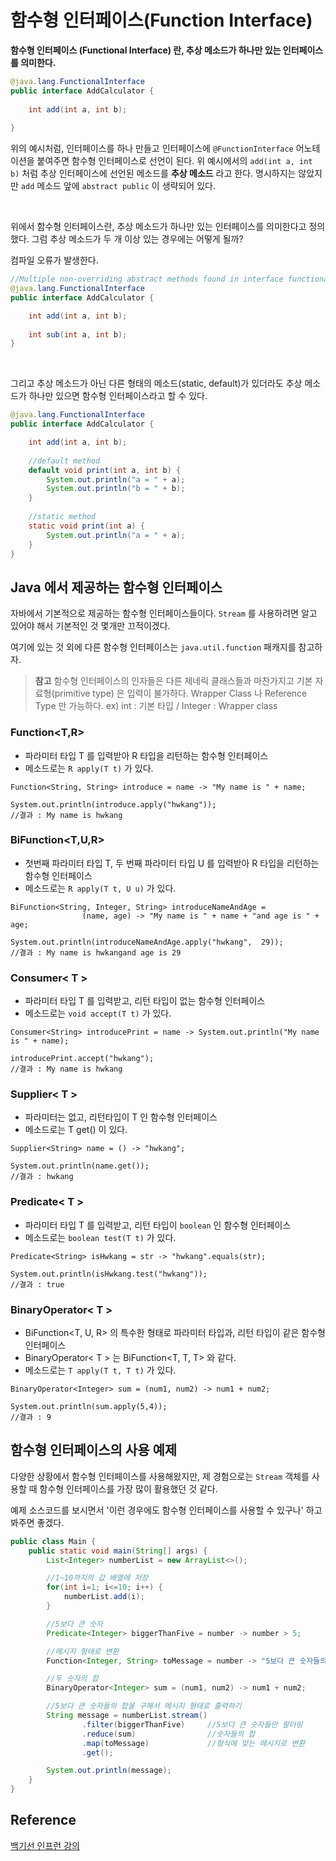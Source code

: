 # 함수형 인터페이스(Function Interface)


**함수형 인터페이스 (Functional Interface) 란, 추상 메소드가 하나만 있는 인터페이스를 의미한다.**

```java
@java.lang.FunctionalInterface
public interface AddCalculator {
    
    int add(int a, int b);
    
}
```

위의 예시처럼, 인터페이스를 하나 만들고 인터페이스에 ```@FunctionInterface``` 어노테이션을 붙여주면 함수형 인터페이스로 선언이 된다.
위 예시에서의 ```add(int a, int b)``` 처럼 추상 인터페이스에 선언된 메소드를 **추상 메소드** 라고 한다.
명시하지는 않았지만 ```add``` 메소드 앞에 ```abstract public``` 이 생략되어 있다.

<br/>

위에서 함수형 인터페이스란, 추상 메소드가 하나만 있는 인터페이스를 의미한다고 정의했다. 그럼 추상 메소드가 두 개 이상 있는 경우에는 어떻게 될까?

컴파일 오류가 발생한다.

```java
//Multiple non-overriding abstract methods found in interface functionalInterface.FunctionalInterface
@java.lang.FunctionalInterface
public interface AddCalculator {

    int add(int a, int b);
    
    int sub(int a, int b);
}
```

<br/>

그리고 추상 메소드가 아닌 다른 형태의 메소드(static, default)가 있더라도 추상 메소드가 하나만 있으면 함수형 인터페이스라고 할 수 있다.
```java
@java.lang.FunctionalInterface
public interface AddCalculator {

    int add(int a, int b);
    
    //default method
    default void print(int a, int b) {
        System.out.println("a = " + a);
        System.out.println("b = " + b);
    }
    
    //static method
    static void print(int a) {
        System.out.println("a = " + a);
    }
}
```

## Java 에서 제공하는 함수형 인터페이스

자바에서 기본적으로 제공하는 함수형 인터페이스들이다. ```Stream``` 를 사용하려면 알고 있어야 해서 기본적인 것 몇개만 끄적이겠다.

여기에 있는 것 외에 다른 함수형 인터페이스는 ```java.util.function``` 패캐지를 참고하자.

> **참고**
> 함수형 인터페이스의 인자들은 다른 제네릭 클래스들과 마찬가지고 기본 자료형(primitive type) 은 입력이 불가하다.
> Wrapper Class 나 Reference Type 만 가능하다.
> ex) int : 기본 타입 / Integer : Wrapper class

### Function<T,R>

- 파라미터 타입 T 를 입력받아 R 타입을 리턴하는 함수형 인터페이스
- 메소드로는 ```R apply(T t)``` 가 있다.

```
Function<String, String> introduce = name -> "My name is " + name;

System.out.println(introduce.apply("hwkang"));	
//결과 : My name is hwkang
```

### BiFunction<T,U,R>

- 첫번째 파라미터 타입 T, 두 번째 파라미터 타입 U 를 입력받아 R 타입을 리턴하는 함수형 인터페이스
- 메소드로는 ```R apply(T t, U u)``` 가 있다.

```
BiFunction<String, Integer, String> introduceNameAndAge =
                (name, age) -> "My name is " + name + "and age is " + age;

System.out.println(introduceNameAndAge.apply("hwkang",  29));
//결과 : My name is hwkangand age is 29
```

### Consumer< T >
- 파라미터 타입 T 를 입력받고, 리턴 타입이 없는 함수형 인터페이스
- 메소드로는 ```void accept(T t)``` 가 있다.

```
Consumer<String> introducePrint = name -> System.out.println("My name is " + name);

introducePrint.accept("hwkang");
//결과 : My name is hwkang
```

### Supplier< T >

- 파라미터는 없고, 리턴타입이 T 인 함수형 인터페이스
- 메소드로는 T get() 이 있다.

```
Supplier<String> name = () -> "hwkang";

System.out.println(name.get());
//결과 : hwkang
```

### Predicate< T >

- 파라미터 타입 T 를 입력받고, 리턴 타입이 ```boolean``` 인 함수형 인터페이스
- 메소드로는 ```boolean test(T t)``` 가 있다.

```
Predicate<String> isHwkang = str -> "hwkang".equals(str);

System.out.println(isHwkang.test("hwkang"));
//결과 : true
```

### BinaryOperator< T >

- BiFunction<T, U, R> 의 특수한 형태로 파라미터 타입과, 리턴 타입이 같은 함수형 인터페이스
- BinaryOperator< T > 는 BiFunction<T, T, T> 와 같다.
- 메소드로는 ```T apply(T t, T t)``` 가 있다.

```
BinaryOperator<Integer> sum = (num1, num2) -> num1 + num2;

System.out.println(sum.apply(5,4));
//결과 : 9
```

## 함수형 인터페이스의 사용 예제

다양한 상황에서 함수형 인터페이스를 사용해왔지만, 제 경험으로는 ```Stream```  객체를 사용할 때 함수형 인터페이스를 가장 많이 활용했던 것 같다.

예제 소스코드를 보시면서 '이런 경우에도 함수형 인터페이스를 사용할 수 있구나' 하고 봐주면 좋겠다.

```java
public class Main {
    public static void main(String[] args) {
        List<Integer> numberList = new ArrayList<>();

        //1~10까지의 값 배열에 저장
        for(int i=1; i<=10; i++) {
            numberList.add(i);
        }

        //5보다 큰 숫자
        Predicate<Integer> biggerThanFive = number -> number > 5;

        //메시지 형태로 변환
        Function<Integer, String> toMessage = number -> "5보다 큰 숫자들의 합은 [ " + number + " ] 입니다.";

        //두 숫자의 합
        BinaryOperator<Integer> sum = (num1, num2) -> num1 + num2;

        //5보다 큰 숫자들의 합을 구해서 메시지 형태로 출력하기
        String message = numberList.stream()
                .filter(biggerThanFive)     //5보다 큰 숫자들만 필터링
                .reduce(sum)                //숫자들의 합
                .map(toMessage)             //형식에 맞는 메시지로 변환
                .get();

        System.out.println(message);
    }
}
```

## Reference

[백기선 인프런 강의](https://www.inflearn.com/course/the-java-java8/dashboard)
